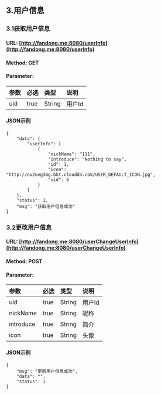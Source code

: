 ## 3.用户信息

### 3.1获取用户信息

#### URL: [http://fandong.me:8080/userInfo](http://fandong.me:8080/userInfo)

#### Method: GET

#### Parameter:

| 参数 | 必选 | 类型 | 说明 |
| :--- | :--- | :--- | :--- |
| uid | true | String | 用户Id |

#### JSON示例

```
{
    "data": {
        "userInfo": [
            {
                "nickName": "111",
                "introduce": "Nothing to say",
                "id": 1,
                "icon": "http://ov2uvg3mg.bkt.clouddn.com/USER_DEFAULT_ICON.jpg",
                "uid": 6
            }
        ]
    },
    "status": 1,
    "msg": "获取用户信息成功"
}
```

### 3.2更改用户信息

#### URL: [http://fandong.me:8080/userChangeUserInfo](http://fandong.me:8080/userChangeUserInfo)

#### Method: POST

#### Parameter:

| 参数 | 必选 | 类型 | 说明 |
| :--- | :--- | :--- | :--- |
| uid | true | String | 用户Id |
| nickName | true | String | 昵称 |
| introduce | true | String | 简介 |
| icon | true | String | 头像 |

#### JSON示例

```
{
    "msg": "更新用户信息成功",
    "data": "",
    "status": 1
}
```



